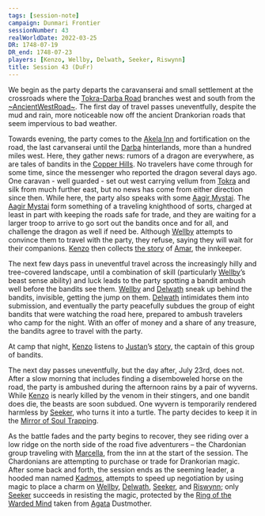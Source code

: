 ```yaml
---
tags: [session-note]
campaign: Dunmari Frontier
sessionNumber: 43
realWorldDate: 2022-03-25
DR: 1748-07-19
DR_end: 1748-07-23
players: [Kenzo, Wellby, Delwath, Seeker, Riswynn]
title: Session 43 (DuFr)
---
```


We begin as the party departs the caravanserai and small settlement at the crossroads where the [Tokra-Darba Road](<../../../gazetteer/greater-dunmar/roads/tokra-darba-road.md>) branches west and south from the [~AncientWestRoad~](<../../../gazetteer/greater-dunmar/roads/ancientwestroad.md>). The first day of travel passes uneventfully, despite the mud and rain, more noticeable now off the ancient Drankorian roads that seem impervious to bad weather.

Towards evening, the party comes to the [Akela Inn](<../../../gazetteer/greater-dunmar/realms/dunmar/central-dunmar/akela-inn.md>) and fortification on the road, the last carvanserai until the [Darba](<../../../gazetteer/greater-dunmar/realms/dunmar/coastal-dunmar/darba/darba.md>) hinterlands, more than a hundred miles west. Here, they gather news: rumors of a dragon are everywhere, as are tales of bandits in the [Copper Hills](<../../../gazetteer/greater-dunmar/darba-highlands/copper-hills.md>). No travelers have come through for some time, since the messenger who reported the dragon several days ago. One caravan - well guarded - set out west carrying vellum from [Tokra](<../../../gazetteer/greater-dunmar/realms/dunmar/central-dunmar/tokra/tokra.md>) and silk from much further east, but no news has come from either direction since then. While here, the party also speaks with some [Aagir Mystai](<../../../groups/dunmari-mystery-cults/aagir-mystai.md>). The [Aagir Mystai](<../../../groups/dunmari-mystery-cults/aagir-mystai.md>) form something of a traveling knighthood of sorts, charged at least in part with keeping the roads safe for trade, and they are waiting for a larger troop to arrive to go sort out the bandits once and for all, and challenge the dragon as well if need be. Although [Wellby](<../../../people/pcs/dunmar-fellowship/wellby.md>) attempts to convince them to travel with the party, they refuse, saying they will wait for their companions. [Kenzo](<../../../people/pcs/dunmar-fellowship/kenzo.md>) then collects [the story](<../collected-stories/amar-s-story.md>) of [Amar](<../../../people/dunmari/amar.md>), the innkeeper. 

The next few days pass in uneventful travel across the increasingly hilly and tree-covered landscape, until a combination of skill (particularly [Wellby](<../../../people/pcs/dunmar-fellowship/wellby.md>)’s beast sense ability) and luck leads to the party spotting a bandit ambush well before the bandits see them. [Wellby](<../../../people/pcs/dunmar-fellowship/wellby.md>) and [Delwath](<../../../people/pcs/dunmar-fellowship/delwath.md>) sneak up behind the bandits, invisible, getting the jump on them. [Delwath](<../../../people/pcs/dunmar-fellowship/delwath.md>) intimidates them into submission, and eventually the party peacefully subdues the group of eight bandits that were watching the road here, prepared to ambush travelers who camp for the night. With an offer of money and a share of any treasure, the bandits agree to travel with the party.

At camp that night, [Kenzo](<../../../people/pcs/dunmar-fellowship/kenzo.md>) listens to [Justan](<../../../people/dunmari/justan.md>)’s [story](<../collected-stories/justan-s-story.md>), the captain of this group of bandits. 

The next day passes uneventfully, but the day after, July 23rd, does not. After a slow morning that includes finding a disemboweled horse on the road, the party is ambushed during the afternoon rains by a pair of wyverns. While [Kenzo](<../../../people/pcs/dunmar-fellowship/kenzo.md>) is nearly killed by the venom in their stingers, and one bandit does die, the beasts are soon subdued. One wyvern is temporarily rendered harmless by [Seeker](<../../../people/pcs/dunmar-fellowship/seeker.md>), who turns it into a turtle. The party decides to keep it in the [Mirror of Soul Trapping](<../treasure/treasure-from-agata/mirror-of-soul-trapping.md>). 

As the battle fades and the party begins to recover, they see riding over a low ridge on the north side of the road five adventurers – the Chardonian group traveling with [Marcella](<../../../people/chardonians/marcella.md>), from the inn at the start of the session. The Chardonians are attempting to purchase or trade for Drankorian magic. After some back and forth, the session ends as the seeming leader, a hooded man named [Kadmos](<../../../people/chardonians/kadmos.md>), attempts to speed up negotiation by using magic to place a charm on [Wellby](<../../../people/pcs/dunmar-fellowship/wellby.md>), [Delwath](<../../../people/pcs/dunmar-fellowship/delwath.md>), [Seeker](<../../../people/pcs/dunmar-fellowship/seeker.md>), and [Riswynn](<../../../people/pcs/dunmar-fellowship/riswynn.md>); only [Seeker](<../../../people/pcs/dunmar-fellowship/seeker.md>) succeeds in resisting the magic, protected by the [Ring of the Warded Mind](<../treasure/treasure-from-agata/ring-of-the-warded-mind.md>) taken from [Agata](<../../../people/fey/agata.md>) Dustmother.